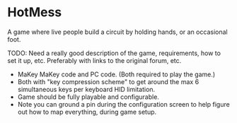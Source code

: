# HotMess
A game where live people build a circuit by holding hands, or an occasional foot.

TODO: Need a really good description of the game, requirements, how to set it up, etc. Preferably with links to the original forum, etc.
* MaKey MaKey code and PC code. (Both required to play the game.)
* Both with "key compression scheme" to get around the max 6 simultaneous keys per keyboard HID limitation.
* Game should be fully playable and configurable.
* Note you can ground a pin during the configuration screen to help figure out how to map everything, during game setup.
